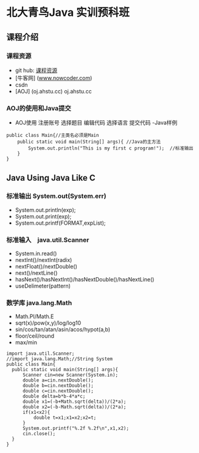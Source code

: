# 北大青鸟Java 实训预科班

## 课程介绍

### 课程资源
- git hub: [课程资源](https://github.com/webturing/AptechJavaCourse201801)
- [牛客网] (www.nowcoder.com)
- csdn
- [AOJ] (oj.ahstu.cc) oj.ahstu.cc

### AOJ的使用和Java提交
- AOJ使用 注册账号 选择题目  编辑代码 选择语言 提交代码
-Java样例
```
public class Main{//主类名必须是Main
    public static void main(String[] args){ //Java的主方法         
        System.out.println("This is my first c program!");  //标准输出
    }     
}
```
## Java Using Java Like C
### 标准输出 System.out(System.err)
- System.out.println(exp);
- System.out.print(exp);
- System.out.printf(FORMAT,expList);
### 标准输入　java.util.Scanner
- System.in.read()
- nextInt()/nextInt(radix)
- nextFloat()/nextDouble()
- next()/nextLine()
- hasNext()/hasNextInt()/hasNextDouble()/hasNextLine()
- useDelimeter(pattern)
### 数学库 java.lang.Math
- Math.PI/Math.E
- sqrt(x)/pow(x,y)/log/log10
- sin/cos/tan/atan/asin/acos/hypot(a,b)
- floor/ceil/round
- max/min
```
import java.util.Scanner;
//import java.lang.Math;//String System
public class Main{
  public static void main(String[] args){
      Scanner cin=new Scanner(System.in);
      double a=cin.nextDouble();
      double b=cin.nextDouble();
      double c=cin.nextDouble();
      double delta=b*b-4*a*c;
      double x1=(-b+Math.sqrt(delta))/(2*a);
      double x2=(-b-Math.sqrt(delta))/(2*a);
      if(x1<x2){
          double t=x1;x1=x2;x2=t;
      }
      System.out.printf("%.2f %.2f\n",x1,x2);
      cin.close();
  }  
}
```
